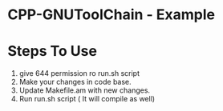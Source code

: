 # CPP-GNUToolChain - Example
# Steps To Use 
1) give 644 permission ro run.sh script
2) Make your changes in code base.
3) Update Makefile.am with new changes.
4) Run run.sh script ( It will compile as well)
